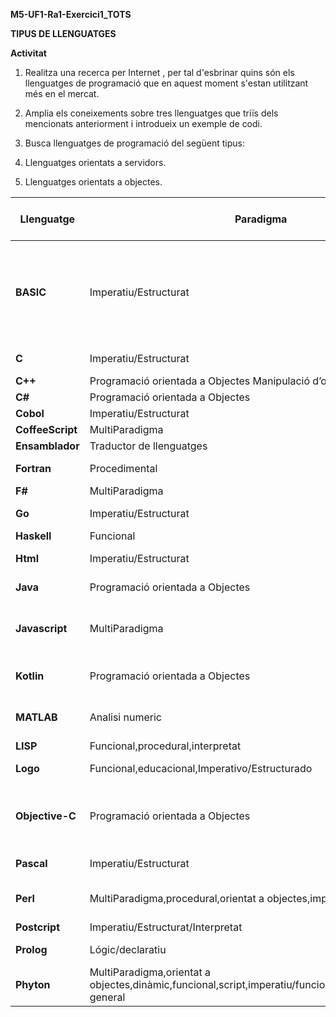 **M5-UF1-Ra1-Exercici1_TOTS**

**TIPUS DE LLENGUATGES**

**Activitat**

1. Realitza una recerca per Internet , per tal d'esbrinar quins són els llenguatges de programació que en aquest moment s'estan utilitzant més en el mercat.

2. Amplia els coneixements sobre tres llenguatges que triïs dels mencionats anteriorment i introdueix un exemple de codi.

3. Busca llenguatges de programació del següent tipus:
  1. Llenguatges orientats a servidors.
  2. Llenguatges orientats a objectes.

Llenguatge | Paradigma | Proposit Motivació | Compilat... Interpretat | Abstracció (baix...alt) | Any aparició | Any darerra versió | Concurrencia | Principal àrea d’aplicació | Descarrega (Url)
------------ | ------------- | ------------- | ------------- | ------------- | ------------- | ------------- | ------------- | ------------- | -------------
**BASIC** | Imperatiu/Estructurat | Va ser dissenyat per permetre als estudiants escriure programes emplrant terminals | X | Alt Nivell | 1964 | 1990 | TOT | NO
**C** | Imperatiu/Estructurat | Sistemes Operatius | X | Alt Nivell | 1972 | 2000 | TOT | NO
**C++** | Programació orientada a Objectes	Manipulació d’objectes | X | Alt Nivell | 1983 | 2017 | TOT | NO
**C#** | Programació orientada a Objectes | Infraesrtuctura | X | Alt Nivell | 2000 | 2017 | TOT | NO
**Cobol** | Imperatiu/Estructurat | Multiplataforma | - | Alt Nivell | 1959 | 2002 | TOT | NO
**CoffeeScript** | MultiParadigma | Precompilador | X | Alt Nivell | 2009 | 2018 | JAVASCRIPT | NO
**Ensamblador** | Traductor de llenguatges | - | Alt Nivell | - | - | - | - | NO
**Fortran** | Procedimental | matemàtics, físcs | - | Alt Nivell | 1957 | 2003 | - | COMPUTACIÓ FÍSICA | NO
**F#** | MultiParadigma | - | - | Alt Nivell | 2005 | 2017 | - | .NET | NO
**Go** | Imperatiu/Estructurat | Sistemes Operatius | X | Alt Nivell | 2009 | 2018 | - | GOOGLE | NO
**Haskell** | Funcional | Multipropósit | - | Alt Nivell | 1990 | 2010 | - | MULTIPROPOSIT | NO
**Html** | Imperatiu/Estructurat | Elaborar pàgines web | - | - | 1993 | 2007 | - | PAGINES WEB | NO
**Java** | Programació orientada a Objectes | Executar a tot arreu | X | Alt Nivell | 1995 | 2014 | - | ORIENTAT A OBJECTES | NO
**Javascript** | MultiParadigma | Ajudant, permet millorar l’interfície de l’usuari | X | Alt Nivell | 1995 | 2016 | - | - | NO
**Kotlin** | Programació orientada a Objectes | Dissenyat per ser interpretat amb codi Java | - | - | 2012 | 1,2,71 | - | - | NO
**MATLAB** | Analisi numeric | Manipular facilment matrius,dibuixos | - | - | - | 1984 | R2014a | - | - | NO
**LISP** | Funcional,procedural,interpretat | - | X | - | 1958 | - | - | NO
**Logo** | Funcional,educacional,Imperativo/Estructurado | Per a nens i joves | - | Alt nivell | 1967 | - | - | NO
**Objective-C** | Programació orientada a Objectes | Per desenvolupar en els entorns UNIX o Windows | - | - | - | 1984 | - | - | NO
**Pascal** | Imperatiu/Estructurat | Facilitar la programació | - | - | 1970 | 5,5 | - | - | NO
**Perl** | MultiParadigma,procedural,orientat a objectes,imperatiu,interpretat | Inspirat en els llenguatges awk. | X | Alt Nivell | 1987 | 5,28 | - | - | NO
**Postcript** | Imperatiu/Estructurat/Interpretat | Impresores | - | - | 1982 | 3 | - | - | NO
**Prolog** | Lógic/declaratiu | Intel·ligència Artificial | - | - | - | 1972 | - | - | - | NO
**Phyton** | MultiParadigma,orientat a objectes,dinàmic,funcional,script,imperatiu/funcional,interpretat,proposit general | Llegibilitat de codi | X | - | 1991 | 3,6,1 | - | - | NO